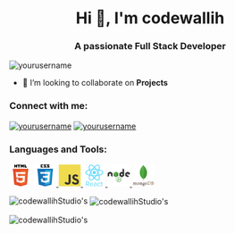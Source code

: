 <h1 align="center">Hi 👋, I'm codewallih</h1>
<h3 align="center">A passionate Full Stack Developer</h3>

<p align="left"> <img src="https://komarev.com/ghpvc/?username=yourusername&label=Profile%20views&color=0e75b6&style=flat" alt="yourusername" /> </p>


- 👯 I’m looking to collaborate on **Projects**




<h3 align="left">Connect with me:</h3>
<p align="left">
<a href="https://x.com/codewallih99" target="blank"><img align="center" src="https://cdn.jsdelivr.net/npm/simple-icons@3.0.1/icons/twitter.svg" alt="yourusername" height="30" width="40" /></a>
<a href="https://www.instagram.com/codewallihstudio" target="blank"><img align="center" src="https://cdn.jsdelivr.net/npm/simple-icons@3.0.1/icons/instagram.svg" alt="yourusername" height="30" width="40" /></a>
</p>

<h3 align="left">Languages and Tools:</h3>
<p align="left">
    <img src="https://raw.githubusercontent.com/devicons/devicon/master/icons/html5/html5-original-wordmark.svg" alt="html5" width="40" height="40"/> 
  </a> 
  <a href="https://www.w3schools.com/css/" target="_blank" rel="noreferrer">
    <img src="https://raw.githubusercontent.com/devicons/devicon/master/icons/css3/css3-original-wordmark.svg" alt="css3" width="40" height="40"/> 
  </a>
  <a href="https://developer.mozilla.org/en-US/docs/Web/JavaScript" target="_blank" rel="noreferrer">
    <img src="https://raw.githubusercontent.com/devicons/devicon/master/icons/javascript/javascript-original.svg" alt="javascript" width="40" height="40"/> 
  </a>
  <a href="https://reactjs.org/" target="_blank" rel="noreferrer">
    <img src="https://raw.githubusercontent.com/devicons/devicon/master/icons/react/react-original-wordmark.svg" alt="react" width="40" height="40"/> 
  </a> 
  <a href="https://nodejs.org" target="_blank" rel="noreferrer">
    <img src="https://raw.githubusercontent.com/devicons/devicon/master/icons/nodejs/nodejs-original-wordmark.svg" alt="nodejs" width="40" height="40"/> 
  </a>
  <a href="https://www.mongodb.com/" target="_blank" rel="noreferrer">
    <img src="https://raw.githubusercontent.com/devicons/devicon/master/icons/mongodb/mongodb-original-wordmark.svg" alt="mongodb" width="40" height="40"/> 
  </a> 
</p>

<p><img align="left" src="https://github-readme-stats.vercel.app/api/top-langs?username=codewallih&show_icons=true&locale=en&layout=compact" alt="codewallihStudio's" /></p>

<p>&nbsp;<img align="center" src="https://github-readme-stats.vercel.app/api?username=codewallih&show_icons=true&locale=en" alt="codewallihStudio's" /></p>

<p><img align="center" src="https://github-readme-streak-stats.herokuapp.com/?user=codewallih&" alt="codewallihStudio's" /></p>
